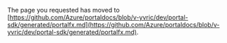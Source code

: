 <!-- TODO:  deprecate  this document by removing it.  It has been  replaced by   portalfx-extensions-architecture*.md  and other documents. -->

The page you requested has moved to [https://github.com/Azure/portaldocs/blob/v-yvric/dev/portal-sdk/generated/portalfx.md](https://github.com/Azure/portaldocs/blob/v-yvric/dev/portal-sdk/generated/portalfx.md). 

<!--Original content 
  gitdown": "contents", "maxLevel": 2}

  gitdown": "include-file", "file": "./portalfx.md"}
  -->

